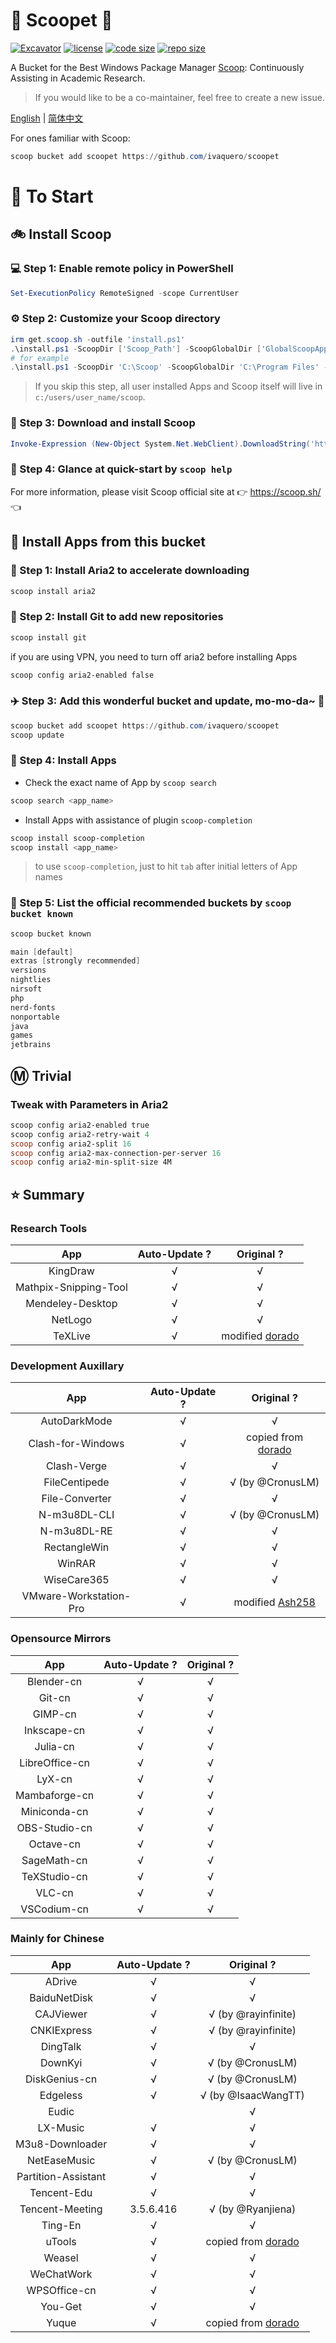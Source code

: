 # 🍨 Scoopet 🍨

[![Excavator](https://github.com/ivaquero/scoopet/actions/workflows/schedule.yml/badge.svg)](https://github.com/ivaquero/scoopet/actions/workflows/schedule.yml)
[![license](https://img.shields.io/github/license/ivaquero/scoopet)](https://github.com/ivaquero/scoopet/blob/master/LICENSE)
[![code size](https://img.shields.io/github/languages/code-size/ivaquero/scoopet.svg)](https://img.shields.io/github/languages/code-size/ivaquero/scoopet.svg)
[![repo size](https://img.shields.io/github/repo-size/ivaquero/scoopet.svg)](https://img.shields.io/github/repo-size/ivaquero/scoopet.svg)

A Bucket for the Best Windows Package Manager [Scoop](https://github.com/lukesampson/scoop): Continuously Assisting in Academic Research.

> If you would like to be a co-maintainer, feel free to create a new issue.

<p align="left">
<a href="README.md">English</a> |
<a href="README-CN.md">简体中文</a>
</p>

For ones familiar with Scoop:

```powershell
scoop bucket add scoopet https://github.com/ivaquero/scoopet
```

# :running: To Start

## :bike: Install Scoop

### :computer: Step 1: Enable remote policy in PowerShell

```powershell
Set-ExecutionPolicy RemoteSigned -scope CurrentUser
```

### :gear: Step 2: Customize your Scoop directory

```powershell
irm get.scoop.sh -outfile 'install.ps1'
.\install.ps1 -ScoopDir ['Scoop_Path'] -ScoopGlobalDir ['GlobalScoopApps_Path'] -NoProxy
# for example
.\install.ps1 -ScoopDir 'C:\Scoop' -ScoopGlobalDir 'C:\Program Files' -NoProxy
```

> If you skip this step, all user installed Apps and Scoop itself will live in `c:/users/user_name/scoop`.

### :hammer: Step 3: Download and install Scoop

```powershell
Invoke-Expression (New-Object System.Net.WebClient).DownloadString('https://get.scoop.sh')
```

### :book: Step 4: Glance at quick-start by `scoop help`

For more information, please visit Scoop official site at 👉 https://scoop.sh/ 👈

## :car: Install Apps from this bucket

### :train: Step 1: Install Aria2 to accelerate downloading

```powershell
scoop install aria2
```

### :ticket: Step 2: Install Git to add new repositories

```powershell
scoop install git
```

if you are using VPN, you need to turn off aria2 before installing Apps

```powershell
scoop config aria2-enabled false
```

### :airplane: Step 3: Add this wonderful bucket and update, mo-mo-da~ :kiss:

```powershell
scoop bucket add scoopet https://github.com/ivaquero/scoopet
scoop update
```

### :rocket: Step 4: Install Apps

- Check the exact name of App by `scoop search`

```powershell
scoop search <app_name>
```

- Install Apps with assistance of plugin `scoop-completion`

```powershell
scoop install scoop-completion
scoop install <app_name>
```

> to use `scoop-completion`, just to hit `tab` after initial letters of App names

### :100: Step 5: List the official recommended buckets by `scoop bucket known`

```powershell
scoop bucket known

main [default]
extras [strongly recommended]
versions
nightlies
nirsoft
php
nerd-fonts
nonportable
java
games
jetbrains
```

## :m: Trivial

### Tweak with Parameters in Aria2

```powershell
scoop config aria2-enabled true
scoop config aria2-retry-wait 4
scoop config aria2-split 16
scoop config aria2-max-connection-per-server 16
scoop config aria2-min-split-size 4M
```

## :star: Summary

### Research Tools

|          App          | Auto-Update ? |                       Original ?                       |
| :-------------------: | :-----------: | :----------------------------------------------------: |
|       KingDraw        |       √       |                           √                            |
| Mathpix-Snipping-Tool |       √       |                           √                            |
|   Mendeley-Desktop    |       √       |                           √                            |
|        NetLogo        |       √       |                           √                            |
|        TeXLive        |       √       | modified [dorado](https://github.com/chawyehsu/dorado) |

### Development Auxillary

|          App           | Auto-Update ? |                        Original ?                         |
| :--------------------: | :-----------: | :-------------------------------------------------------: |
|      AutoDarkMode      |       √       |                             √                             |
|   Clash-for-Windows    |       √       | copied from [dorado](https://github.com/chawyehsu/dorado) |
|      Clash-Verge       |       √       |                             √                             |
|     FileCentipede      |       √       |                     √ (by @CronusLM)                      |
|     File-Converter     |       √       |                             √                             |
|      N-m3u8DL-CLI      |       √       |                     √ (by @CronusLM)                      |
|      N-m3u8DL-RE       |       √       |                             √                             |
|      RectangleWin      |       √       |                             √                             |
|         WinRAR         |       √       |                             √                             |
|      WiseCare365       |       √       |                             √                             |
| VMware-Workstation-Pro |       √       | modified [Ash258](https://github.com/Ash258/Scoop-Ash258) |

### Opensource Mirrors

|      App       | Auto-Update ? | Original ? |
| :------------: | :-----------: | :--------: |
|   Blender-cn   |       √       |     √      |
|     Git-cn     |       √       |     √      |
|    GIMP-cn     |       √       |     √      |
|  Inkscape-cn   |       √       |     √      |
|    Julia-cn    |       √       |     √      |
| LibreOffice-cn |       √       |     √      |
|     LyX-cn     |       √       |     √      |
| Mambaforge-cn  |       √       |     √      |
|  Miniconda-cn  |       √       |     √      |
| OBS-Studio-cn  |       √       |     √      |
|   Octave-cn    |       √       |     √      |
|  SageMath-cn   |       √       |     √      |
|  TeXStudio-cn  |       √       |     √      |
|     VLC-cn     |       √       |     √      |
|  VSCodium-cn   |       √       |     √      |

### Mainly for Chinese

|         App         | Auto-Update ? |                        Original ?                         |
| :-----------------: | :-----------: | :-------------------------------------------------------: |
|       ADrive        |       √       |                             √                             |
|    BaiduNetDisk     |       √       |                             √                             |
|      CAJViewer      |       √       |                    √ (by @rayinfinite)                    |
|     CNKIExpress     |       √       |                    √ (by @rayinfinite)                    |
|      DingTalk       |       √       |                             √                             |
|       DownKyi       |       √       |                     √ (by @CronusLM)                      |
|    DiskGenius-cn    |       √       |                     √ (by @CronusLM)                      |
|      Edgeless       |       √       |                    √ (by @IsaacWangTT)                    |
|        Eudic        |               |                             √                             |
|      LX-Music       |       √       |                             √                             |
|   M3u8-Downloader   |       √       |                             √                             |
|    NetEaseMusic     |       √       |                     √ (by @CronusLM)                      |
| Partition-Assistant |       √       |                             √                             |
|     Tencent-Edu     |       √       |                             √                             |
|   Tencent-Meeting   |   3.5.6.416   |                     √ (by @Ryanjiena)                     |
|       Ting-En       |       √       |                             √                             |
|       uTools        |       √       | copied from [dorado](https://github.com/chawyehsu/dorado) |
|       Weasel        |       √       |                             √                             |
|     WeChatWork      |       √       |                             √                             |
|    WPSOffice-cn     |       √       |                             √                             |
|       You-Get       |       √       |                             √                             |
|        Yuque        |       √       | copied from [dorado](https://github.com/chawyehsu/dorado) |
